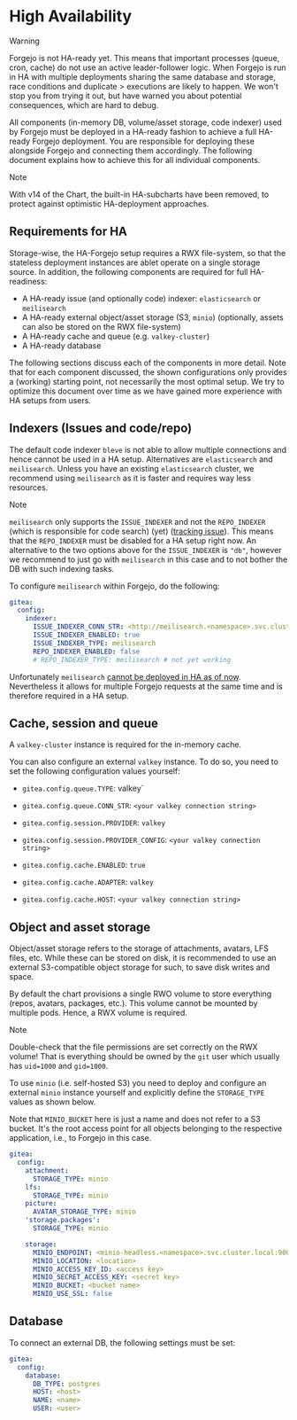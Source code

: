 # High Availability

> [!WARNING]
> Forgejo is not HA-ready yet.
> This means that important processes (queue, cron, cache) do not use an active leader-follower logic.
> When Forgejo is run in HA with multiple deployments sharing the same database and storage, race conditions and duplicate > executions are likely to happen.
> We won't stop you from trying it out, but have warned you about potential consequences, which are hard to debug.

All components (in-memory DB, volume/asset storage, code indexer) used by Forgejo must be deployed in a HA-ready fashion to achieve a full HA-ready Forgejo deployment.
You are responsible for deploying these alongside Forgejo and connecting them accordingly.
The following document explains how to achieve this for all individual components.

> [!NOTE]
> With v14 of the Chart, the built-in HA-subcharts have been removed, to protect against optimistic HA-deployment approaches.

## Requirements for HA

Storage-wise, the HA-Forgejo setup requires a RWX file-system, so that the stateless deployment instances are ablet operate on a single storage source.
In addition, the following components are required for full HA-readiness:

- A HA-ready issue (and optionally code) indexer: `elasticsearch` or `meilisearch`
- A HA-ready external object/asset storage (S3, `minio`) (optionally, assets can also be stored on the RWX file-system)
- A HA-ready cache and queue (e.g. `valkey-cluster`)
- A HA-ready database

The following sections discuss each of the components in more detail.
Note that for each component discussed, the shown configurations only provides a (working) starting point, not necessarily the most optimal setup.
We try to optimize this document over time as we have gained more experience with HA setups from users.

## Indexers (Issues and code/repo)

The default code indexer `bleve` is not able to allow multiple connections and hence cannot be used in a HA setup.
Alternatives are `elasticsearch` and `meilisearch`.
Unless you have an existing `elasticsearch` cluster, we recommend using `meilisearch` as it is faster and requires way less resources.

> [!NOTE]
> `meilisearch` only supports the `ISSUE_INDEXER` and not the `REPO_INDEXER` (which is responsible for code search) (yet) ([tracking issue](https://codeberg.org/forgejo/forgejo/issues/8302)).
> This means that the `REPO_INDEXER` must be disabled for a HA setup right now.
> An alternative to the two options above for the `ISSUE_INDEXER` is `"db"`, however we recommend to just go with `meilisearch` in this case and to not bother the DB with such indexing tasks.

To configure `meilisearch` within Forgejo, do the following:

```yml
gitea:
  config:
    indexer:
      ISSUE_INDEXER_CONN_STR: <http://meilisearch.<namespace>.svc.cluster.local:7700>
      ISSUE_INDEXER_ENABLED: true
      ISSUE_INDEXER_TYPE: meilisearch
      REPO_INDEXER_ENABLED: false
      # REPO_INDEXER_TYPE: meilisearch # not yet working
```

Unfortunately `meilisearch` [cannot be deployed in HA as of now](https://github.com/orgs/meilisearch/discussions/617).
Nevertheless it allows for multiple Forgejo requests at the same time and is therefore required in a HA setup.

## Cache, session and queue

A `valkey-cluster` instance is required for the in-memory cache.

You can also configure an external `valkey` instance.
To do so, you need to set the following configuration values yourself:

- `gitea.config.queue.TYPE`: valkey`
- `gitea.config.queue.CONN_STR`: `<your valkey connection string>`

- `gitea.config.session.PROVIDER`: `valkey`
- `gitea.config.session.PROVIDER_CONFIG`: `<your valkey connection string>`

- `gitea.config.cache.ENABLED`: `true`
- `gitea.config.cache.ADAPTER`: `valkey`
- `gitea.config.cache.HOST`: `<your valkey connection string>`

## Object and asset storage

Object/asset storage refers to the storage of attachments, avatars, LFS files, etc.
While these can be stored on disk, it is recommended to use an external S3-compatible object storage for such, to save disk writes and space.

By default the chart provisions a single RWO volume to store everything (repos, avatars, packages, etc.).
This volume cannot be mounted by multiple pods.
Hence, a RWX volume is required.

> [!NOTE]
> Double-check that the file permissions are set correctly on the RWX volume!
> That is everything should be owned by the `git` user which usually has `uid=1000` and `gid=1000`.

To use `minio` (i.e. self-hosted S3) you need to deploy and configure an external `minio` instance yourself and explicitly define the `STORAGE_TYPE` values as shown below.

Note that `MINIO_BUCKET` here is just a name and does not refer to a S3 bucket.
It's the root access point for all objects belonging to the respective application, i.e., to Forgejo in this case.

```yaml
gitea:
  config:
    attachment:
      STORAGE_TYPE: minio
    lfs:
      STORAGE_TYPE: minio
    picture:
      AVATAR_STORAGE_TYPE: minio
    'storage.packages':
      STORAGE_TYPE: minio

    storage:
      MINIO_ENDPOINT: <minio-headless.<namespace>.svc.cluster.local:9000>
      MINIO_LOCATION: <location>
      MINIO_ACCESS_KEY_ID: <access key>
      MINIO_SECRET_ACCESS_KEY: <secret key>
      MINIO_BUCKET: <bucket name>
      MINIO_USE_SSL: false
```

## Database

To connect an external DB, the following settings must be set:

```yml
gitea:
  config:
    database:
      DB_TYPE: postgres
      HOST: <host>
      NAME: <name>
      USER: <user>
```
